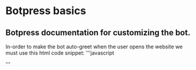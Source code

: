 # Botpress basics
## Botpress documentation for customizing the bot.

In-order to make the bot auto-greet when the user opens the website we must use this html code snippet:
'''javascript

'''
